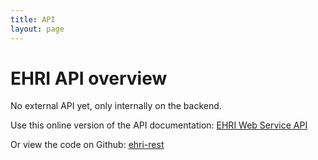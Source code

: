 ```yaml
---
title: API
layout: page
---
```


EHRI API overview
=================

No external API yet, only internally on the backend. 

Use this online version of the API documentation: 
[EHRI Web Service API](wsdocs/index.html)

Or view the code on Github:
[ehri-rest](https://github.com/mikesname/ehri-rest)
